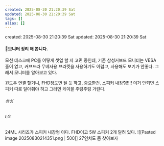 ```yaml
---
created: 2025-08-30 21:20:39 Sat
updated: 2025-08-30 21:20:39 Sat
tags: []
alias: []
---
```


created: 2025-08-30 21:20:39 Sat
updated: 2025-08-30 21:20:39 Sat

#### 모니터 정리 해 봅니다.


모션 데스크에 PC를 어떻게 셋업 할 지 고민 중인데,
기존 삼성커브드 모니터는 VESA 홀이 없고, 커브드라 무베사용 브라켓을 사용하기도 어렵고, 사용해도 보기가 안좋다.
그래서 모니터를 알아보고 있다.

윈도우 연결 할거니, FHD정도면 될 듯 하고, 
중요한건, 스피커 내장형!!!!  이거 안되면 스피커 따로 달아줘야 하고 그러면 케이블 주렁주렁 거린다.

###### 삼성

###### LG
24ML 시리즈가 스피커 내장형 이다.  FHD이고 5W 스피커 2개 달려 있다.
![[Pasted image 20250830214351.png | 500]]
27인치도 좀 찾아보자
